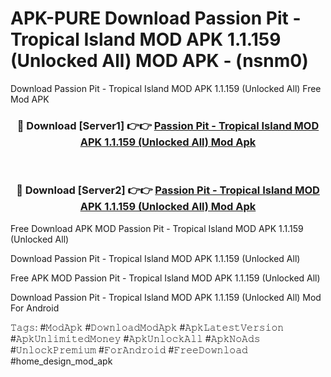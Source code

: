 # APK-PURE Download Passion Pit - Tropical Island MOD APK 1.1.159 (Unlocked All) MOD APK - (nsnm0)
Download Passion Pit - Tropical Island MOD APK 1.1.159 (Unlocked All) Free Mod APK

<div align="center">
<h3>🔴 Download [Server1] 👉👉 <a href="https://apk-comot.site?title=Passion_Pit_-_Tropical_Island_MOD_APK_1.1.159_(Unlocked_All)">Passion Pit - Tropical Island MOD APK 1.1.159 (Unlocked All) Mod Apk</a></h3><br>

<h3>🔴 Download [Server2] 👉👉 <a href="https://apk-comot.site?title=Passion_Pit_-_Tropical_Island_MOD_APK_1.1.159_(Unlocked_All)">Passion Pit - Tropical Island MOD APK 1.1.159 (Unlocked All) Mod Apk</a></h3>
</div>


Free Download APK MOD Passion Pit - Tropical Island MOD APK 1.1.159 (Unlocked All)

Download Passion Pit - Tropical Island MOD APK 1.1.159 (Unlocked All) 

Free APK MOD Passion Pit - Tropical Island MOD APK 1.1.159 (Unlocked All) 

Download Passion Pit - Tropical Island MOD APK 1.1.159 (Unlocked All) Mod For Android

𝚃𝚊𝚐𝚜: #𝙼𝚘𝚍𝙰𝚙𝚔 #𝙳𝚘𝚠𝚗𝚕𝚘𝚊𝚍𝙼𝚘𝚍𝙰𝚙𝚔 #𝙰𝚙𝚔𝙻𝚊𝚝𝚎𝚜𝚝𝚅𝚎𝚛𝚜𝚒𝚘𝚗 #𝙰𝚙𝚔𝚄𝚗𝚕𝚒𝚖𝚒𝚝𝚎𝚍𝙼𝚘𝚗𝚎𝚢 #𝙰𝚙𝚔𝚄𝚗𝚕𝚘𝚌𝚔𝙰𝚕𝚕 #𝙰𝚙𝚔𝙽𝚘𝙰𝚍𝚜 #𝚄𝚗𝚕𝚘𝚌𝚔𝙿𝚛𝚎𝚖𝚒𝚞𝚖 #𝙵𝚘𝚛𝙰𝚗𝚍𝚛𝚘𝚒𝚍 #𝙵𝚛𝚎𝚎𝙳𝚘𝚠𝚗𝚕𝚘𝚊𝚍 #home_design_mod_apk